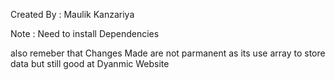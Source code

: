 Created By : Maulik Kanzariya 

Note : Need to install Dependencies

also remeber that Changes Made are not parmanent as its use array to store data 
but still good at Dyanmic Website
